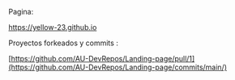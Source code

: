 Pagina:

https://yellow-23.github.io

Proyectos forkeados y commits :

[https://github.com/AU-DevRepos/Landing-page/pull/1](https://github.com/AU-DevRepos/Landing-page/commits/main/)


